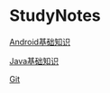 # StudyNotes

[Android基础知识](https://github.com/jinlu1106/StudyNotes/tree/master/Android)

[Java基础知识](https://github.com/jinlu1106/StudyNotes/tree/master/JAVA笔记)

[Git](https://github.com/jinlu1106/StudyNotes/tree/master/Git)
